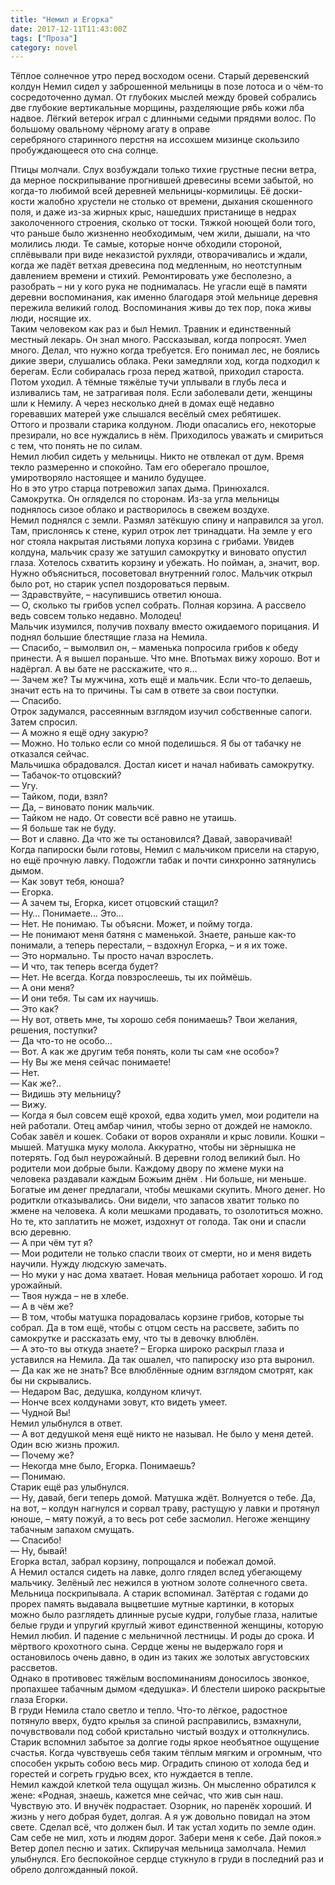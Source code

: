 ```yaml
---
title: "Немил и Егорка"
date: 2017-12-11T11:43:00Z
tags: ["Проза"]
category: novel
---
```


Тёплое солнечное утро перед восходом осени. Старый деревенский колдун Немил сидел у заброшенной мельницы в позе лотоса и о чём-то сосредоточенно думал. От глубоких мыслей между бровей собрались две глубокие вертикальные морщины, разделяющие рябь кожи лба надвое. Лёгкий ветерок играл с длинными седыми прядями волос. По большому овальному чёрному агату в оправе серебряного старинного перстня на иссохшем мизинце скользило пробуждающееся ото сна солнце.



Птицы молчали. Слух возбуждали только тихие грустные песни ветра, да мерное поскрипывание прогнившей древесины всеми забытой, но когда-то любимой всей деревней мельницы-кормилицы. Её доски-кости жалобно хрустели не столько от времени, дыхания скошенного поля, и даже из-за жирных крыс, нашедших пристанище в недрах заколоченного строения, сколько от тоски. Тяжкой ноющей боли того, что раньше было жизненно необходимым, чем жили, дышали, на что молились люди. Те самые, которые нонче обходили стороной, сплёвывали при виде неказистой рухляди, отворачивались и ждали, когда же падёт ветхая древесина под медленным, но неотступным давлением времени и стихий. Ремонтировать уже бесполезно, а разобрать – ни у кого рука не поднималась. Не угасли ещё в памяти деревни воспоминания, как именно благодаря этой мельнице деревня пережила великий голод. Воспоминания живы до тех пор, пока живы люди, носящие их.  
Таким человеком как раз и был Немил. Травник и единственный местный лекарь. Он знал много. Рассказывал, когда попросят. Умел много. Делал, что нужно когда требуется. Его понимал лес, не боялись дикие звери, слушались облака. Реки замедляли ход, когда подходил к берегам. Если собиралась гроза перед жатвой, приходил староста. Потом уходил. А тёмные тяжёлые тучи уплывали в глубь леса и изливались там, не затрагивая поля. Если заболевали дети, женщины шли к Немилу. А через несколько дней в домах ещё недавно горевавших матерей уже слышался весёлый смех ребятишек.  
Оттого и прозвали старика колдуном. Люди опасались его, некоторые презирали, но все нуждались в нём. Приходилось уважать и смириться с тем, что понять не по силам.  
Немил любил сидеть у мельницы. Никто не отвлекал от дум. Время текло размеренно и спокойно. Там его оберегало прошлое, умиротворяло настоящее и манило будущее.  
Но в это утро старца потревожил запах дыма. Принюхался. Самокрутка. Он огляделся по сторонам. Из-за угла мельницы поднялось сизое облако и растворилось в свежем воздухе.  
Немил поднялся с земли. Размял затёкшую спину и направился за угол.  
Там, прислонясь к стене, курил отрок лет тринадцати. На земле у его ног стояла накрытая листьями лопуха корзина с грибами. Увидев колдуна, мальчик сразу же затушил самокрутку и виновато опустил глаза. Хотелось схватить корзину и убежать. Но пойман, а, значит, вор. Нужно объясниться, посоветовал внутренний голос. Мальчик открыл было рот, но старик успел поздороваться первым.  
— Здравствуйте, – насупившись ответил юноша.  
— О, сколько ты грибов успел собрать. Полная корзина. А рассвело ведь совсем только недавно. Молодец!  
Мальчик изумился, получив похвалу вместо ожидаемого порицания. И поднял большие блестящие глаза на Немила.  
— Спасибо, – вымолвил он, – маменька попросила грибов к обеду принести. А я вышел пораньше. Что мне. Впотьмах вижу хорошо. Вот и надёргал. А вы бате не расскажите, что я…  
— Зачем же? Ты мужчина, хоть ещё и мальчик. Если что-то делаешь, значит есть на то причины. Ты сам в ответе за свои поступки.  
— Спасибо.  
Отрок задумался, рассеянным взглядом изучил собственные сапоги. Затем спросил.  
— А можно я ещё одну закурю?  
— Можно. Но только если со мной поделишься. Я бы от табачку не отказался сейчас.  
Мальчишка обрадовался. Достал кисет и начал набивать самокрутку.  
— Табачок-то отцовский?  
— Угу.  
— Тайком, поди, взял?  
— Да, – виновато поник мальчик.  
— Тайком не надо. От совести всё равно не утаишь.  
— Я больше так не буду.  
— Вот и славно. Да что же ты остановился? Давай, заворачивай!  
Когда папироски были готовы, Немил с мальчиком присели на старую, но ещё прочную лавку. Подожгли табак и почти синхронно затянулись дымом.  
— Как зовут тебя, юноша?  
— Егорка.  
— А зачем ты, Егорка, кисет отцовский стащил?  
— Ну… Понимаете… Это…  
— Нет. Не понимаю. Ты объясни. Может, и пойму тогда.  
— Не понимают меня батяня с маменькой. Знаете, раньше как-то понимали, а теперь перестали, – вздохнул Егорка, – и я их тоже.  
— Это нормально. Ты просто начал взрослеть.  
— И что, так теперь всегда будет?  
— Нет. Не всегда. Когда повзрослеешь, ты их поймёшь.  
— А они меня?  
— И они тебя. Ты сам их научишь.  
— Это как?  
— Ну вот, ответь мне, ты хорошо себя понимаешь? Твои желания, решения, поступки?  
— Да что-то не особо…  
— Вот. А как же другим тебя понять, коли ты сам «не особо»?  
— Ну Вы же меня сейчас понимаете!  
— Нет.  
— Как же?..  
— Видишь эту мельницу?  
— Вижу.  
— Когда я был совсем ещё крохой, едва ходить умел, мои родители на ней работали. Отец амбар чинил, чтобы зерно от дождей не намокло. Собак завёл и кошек. Собаки от воров охраняли и крыс ловили. Кошки – мышей. Матушка муку молола. Аккуратно, чтобы ни зёрнышка не потерять. Год был неурожайный. В деревни голод великий был. Но родители мои добрые были. Каждому двору по жмене муки на человека раздавали каждым Божьим днём . Ни больше, ни меньше. Богатые им денег предлагали, чтобы мешками скупить. Много денег. Но родиткли отказывались. Они видели, что запасов хватит только по жмене на человека. А коли мешками продавать, то озолотиться можно. Но те, кто заплатить не может, издохнут от голода. Так они и спасли всю деревню.  
— А при чём тут я?  
— Мои родители не только спасли твоих от смерти, но и меня видеть научили. Нужду людскую замечать.  
— Но муки у нас дома хватает. Новая мельница работает хорошо. И год урожайный.  
— Твоя нужда – не в хлебе.  
— А в чём же?  
— В том, чтобы матушка порадовалась корзине грибов, которые ты собрал. Да в том ещё, чтобы с отцом сесть на рассвете, забить по самокрутке и рассказать ему, что ты в девочку влюблён.  
— А это-то вы откуда знаете? – Егорка широко раскрыл глаза и уставился на Немила. Да так ошалел, что папироску изо рта выронил.  
— Да как же не знать? Все влюблённые одним взглядом смотрят, как бы ни скрывались.  
— Недаром Вас, дедушка, колдуном кличут.  
— Нонче всех колдунами зовут, кто видеть умеет.  
— Чудной Вы!  
Немил улыбнулся в ответ.  
— А вот дедушкой меня ещё никто не называл. Не было у меня детей. Один всю жизнь прожил.  
— Почему же?  
— Некогда мне было, Егорка. Понимаешь?  
— Понимаю.  
Старик ещё раз улыбнулся.  
— Ну, давай, беги теперь домой. Матушка ждёт. Волнуется о тебе. Да, на вот, – колдун нагнулся и сорвал траву, растущую у лавки и протянул юноше, – мяту пожуй, а то весь рот себе засмолил. Негоже женщину табачным запахом смущать.  
— Спасибо!  
— Ну, бывай!  
Егорка встал, забрал корзину, попрощался и побежал домой.  
А Немил остался сидеть на лавке, долго глядел вслед убегающему мальчику. Зелёный лес нежился в уютном золоте солнечного света. Мельница поскрипывала. А старик вспоминал. Затёртая с годами до прорех память выдавала выцветшие мутные картинки, в которых можно было разглядеть длинные русые кудри, голубые глаза, налитые белые груди и упругий круглый живот единственной женщины, которую Немил любил. И падение с мельничной лестницы. И роды до срока. И мёртвого крохотного сына. Сердце жены не выдержало горя и остановилось очень давно, в один из таких же золотых августовских рассветов.  
Однако в противовес тяжёлым воспоминаниям доносилось звонкое, пропахшее табачным дымом «дедушка». И блестели широко раскрытые глаза Егорки.  
В груди Немила стало светло и тепло. Что-то лёгкое, радостное потянуло вверх, будто крылья за спиной расправились, взмахнули, почувствовали под собой кристально чистый воздух и оттолкнулись.  
Старик вспомнил забытое за долгие годы яркое необъятное ощущение счастья. Когда чувствуешь себя таким тёплым мягким и огромным, что способен укрыть собою весь мир. Оградить спиною от холода бед и горестей и согреть грудью всех, кто нуждается в тепле.  
Немил каждой клеткой тела ощущал жизнь. Он мысленно обратился к жене: «Родная, знаешь, кажется мне сейчас, что жив сын наш. Чувствую это. И внучёк подрастает. Озорник, но паренёк хороший. И жизнь у него добрая будет, долгая. А я уж довольно повидал на этом свете. Сделал всё, что должен был. И так устал ходить по земле один. Сам себе не мил, хоть и людям дорог. Забери меня к себе. Дай покоя.»  
Ветер допел песню и затих. Скпиручая мельница замолчала. Немил улыбнулся. Его беспокойное сердце стукнуло в груди в последний раз и обрело долгожданный покой.

